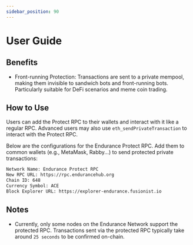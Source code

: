 ```yaml
---
sidebar_position: 90
---
```


# User Guide


## Benefits

- Front-running Protection: Transactions are sent to a private mempool, making them invisible to sandwich bots and front-running bots. Particularly suitable for DeFi scenarios and meme coin trading.

## How to Use

Users can add the Protect RPC to their wallets and interact with it like a regular RPC. Advanced users may also use `eth_sendPrivateTransaction` to interact with the Protect RPC.

Below are the configurations for the Endurance Protect RPC. Add them to common wallets (e.g., MetaMask, Rabby...) to send protected private transactions:

```bash
Network Name: Endurance Protect RPC
New RPC URL: https://rpc.endurancehub.org
Chain ID: 648
Currency Symbol: ACE
Block Explorer URL: https://explorer-endurance.fusionist.io
```

## Notes

- Currently, only some nodes on the Endurance Network support the protected RPC. Transactions sent via the protected RPC typically take around `25 seconds` to be confirmed on-chain.
